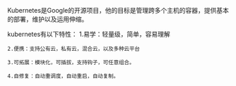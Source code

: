 Kubernetes是Google的开源项目，他的目标是管理跨多个主机的容器，提供基本的部署，维护以及运用伸缩。

kubernetes有以下特性：
	1.易学：轻量级，简单，容易理解

	2.便携：支持公有云，私有云，混合云，以及多种云平台

	3.可拓展：模块化，可插拔，支持钩子，可任意组合。

	4.自修复：自动重调度，自动重启，自动复制。


